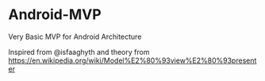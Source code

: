 # Android-MVP
Very Basic MVP for Android Architecture

Inspired from @isfaaghyth and theory from https://en.wikipedia.org/wiki/Model%E2%80%93view%E2%80%93presenter
